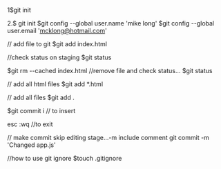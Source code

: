 1$git init

2.$ git init
$git config --global user.name 'mike long'
$git config --global user.email 'mcklong@hotmail.com'

// add file to git
$git add index.html

//check status on staging
$git status

$git rm --cached index.html
//remove file and check status...
$git status

// add all html files
$git add *.html

// add all files
$git add .

$git commit
i    // to insert

esc
:wq  //to exit

// make commit skip editing stage...-m include comment 
git commit -m 'Changed app.js'


//how to use git ignore
$touch .gitignore
